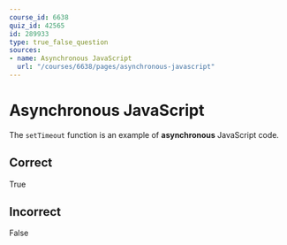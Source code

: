 ```yaml
---
course_id: 6638
quiz_id: 42565
id: 289933
type: true_false_question
sources:
- name: Asynchronous JavaScript
  url: "/courses/6638/pages/asynchronous-javascript"
---
```


# Asynchronous JavaScript

The `setTimeout` function is an example of **asynchronous** JavaScript code.

## Correct

True

## Incorrect

False
